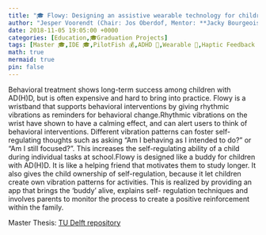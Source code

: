 ```yaml
---
title: "🎓 Flowy: Designing an assistive wearable technology for children with AD(H)D that increases attention in class"
author: "Jesper Voorendt (Chair: Jos Oberdof, Mentor: **Jacky Bourgeois**)"
date: 2018-11-05 19:05:00 +0000
categories: [Education,🎓Graduation Projects]
tags: [Master 🎓,IDE 🎓,PilotFish 💰,ADHD 🍎,Wearable 📱,Haptic Feedback 📱,Behaviour Change 🍎]
math: true
mermaid: true
pin: false
---
```


Behavioral treatment shows long-term success among children with AD(H)D, but is often expensive and hard to bring into practice. Flowy is a wristband that supports behavioral interventions by giving rhythmic vibrations as reminders for behavioral change.Rhythmic vibrations on the wrist have shown to have a calming effect, and can alert users to think of behavioral interventions. Different vibration patterns can foster self-regulating thoughts such as asking “Am I behaving as I intended to do?” or “Am I still focused?”. This increases the self-regulating ability of a child during individual tasks at school.Flowy is designed like a buddy for children with AD(H)D. It is like a helping friend that motivates them to study longer. It also gives the child ownership of self-regulation, because it let children create own vibration patterns for activities. This is realized by providing an app that brings the ‘buddy’ alive, explains self- regulation techniques and involves parents to monitor the process to create a positive reinforcement within the family.

Master Thesis: [TU Delft repository](https://repository.tudelft.nl/islandora/object/uuid%3A98d3e447-e5d1-4d9f-ba81-9e31d23b863b?collection=education)